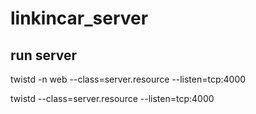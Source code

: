 # linkincar_server


## run server

twistd -n web --class=server.resource --listen=tcp:4000

twistd --class=server.resource --listen=tcp:4000